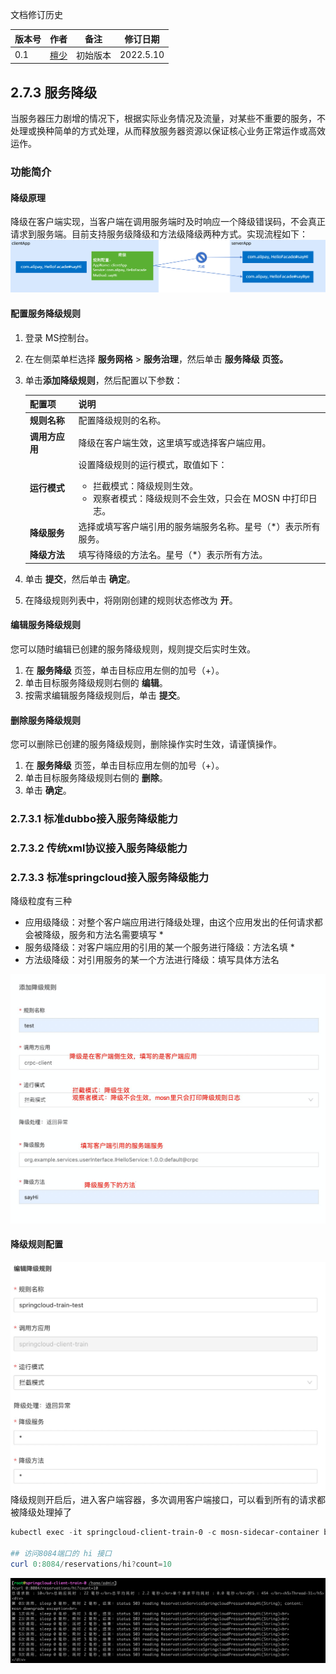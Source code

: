 文档修订历史

| 版本号 | 作者                               | 备注     | 修订日期      |
|-----|----------------------------------| -------- |-----------|
| 0.1 | [檀少](https://github.com/Tanc010) | 初始版本 | 2022.5.10 |

<a name="DGFmA"></a>
## 2.7.3 服务降级
当服务器压力剧增的情况下，根据实际业务情况及流量，对某些不重要的服务，不处理或换种简单的方式处理，从而释放服务器资源以保证核心业务正常运作或高效运作。
<a name="DGFmB"></a>
### 功能简介
<a name="DGFmC"></a>
#### 降级原理
降级在客户端实现，当客户端在调用服务端时及时响应一个降级错误码，不会真正请求到服务端。目前支持服务级降级和方法级降级两种方式。实现流程如下：![](./images/downgrade-theory.png)
<a name="DGFmD"></a>
#### 配置服务降级规则

1. 登录 MS控制台。
1. 在左侧菜单栏选择 **服务网格** > **服务治理**，然后单击 **服务降级 **页签**。**
1. 单击**添加降级规则**，然后配置以下参数：
   
   | **配置项** | **说明** |
   | --- | --- |
   | **规则名称** | 配置降级规则的名称。 |
   | **调用方应用** | 降级在客户端生效，这里填写或选择客户端应用。 |
   | **运行模式** | 设置降级规则的运行模式，取值如下：<ul><li>拦截模式：降级规则生效。<li>观察者模式：降级规则不会生效，只会在 MOSN 中打印日志。
      | **降级服务** | 选择或填写客户端引用的服务端服务名称。星号（*）表示所有服务。 |
      | **降级方法** | 填写待降级的方法名。星号（*）表示所有方法。 |

4. 单击 **提交**，然后单击 **确定**。
4. 在降级规则列表中，将刚刚创建的规则状态修改为 **开**。
<a name="DGFmE"></a>
#### 编辑服务降级规则
您可以随时编辑已创建的服务降级规则，规则提交后实时生效。

1. 在 **服务降级** 页签，单击目标应用左侧的加号（+）。
1. 单击目标服务降级规则右侧的 **编辑**。
1. 按需求编辑服务降级规则后，单击 **提交**。
<a name="DGFmF"></a>
#### 删除服务降级规则
您可以删除已创建的服务降级规则，删除操作实时生效，请谨慎操作。

1. 在 **服务降级** 页签，单击目标应用左侧的加号（+）。
1. 单击目标服务降级规则右侧的 **删除**。
1. 单击 **确定**。
<a name="DGFmG"></a>
### 2.7.3.1 标准dubbo接入服务降级能力
<a name="DGFmH"></a>
### 2.7.3.2 传统xml协议接入服务降级能力
<a name="DGFmI"></a>
### 2.7.3.3 标准springcloud接入服务降级能力
降级粒度有三种

- 应用级降级：对整个客户端应用进行降级处理，由这个应用发出的任何请求都会被降级，服务和方法名需要填写 *
- 服务级降级：对客户端应用的引用的某一个服务进行降级：方法名填 *
- 方法级降级：对引用服务的某一个方法进行降级：填写具体方法名

![image.png](./images/downgrade-config.png)
<a name="DGFmJ"></a>
#### 降级规则配置
![image.png](./images/downgrade-client-config.png)
降级规则开启后，进入客户端容器，多次调用客户端接口，可以看到所有的请求都被降级处理掉了
```powershell
kubectl exec -it springcloud-client-train-0 -c mosn-sidecar-container bash

## 访问8084端口的 hi 接口
curl 0:8084/reservations/hi?count=10
```
![image.png](./images/downgrade-client-config-caller.png)
